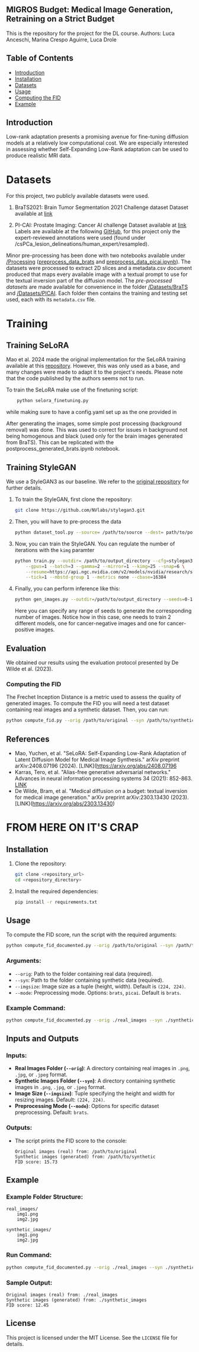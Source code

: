 ## MIGROS Budget: Medical Image Generation, Retraining on a Strict Budget

This is the repository for the project for the DL course.
Authors: Luca Anceschi, Marina Crespo Aguirre, Luca Drole

## Table of Contents

- [Introduction](#introduction)
- [Installation](#installation)
- [Datasets](#datasets)
- [Usage](#usage)
- [Computing the FID](#computing-the-fid)
- [Example](#example)

## Introduction
Low-rank adaptation presents a promising avenue for fine-tuning diffusion models at a relatively low computational cost. We are especially interested in assessing whether Self-Expanding Low-Rank adaptation can be used to produce realistic MRI data.

# Datasets
For this project, two publicly available datasets were used.

1. BraTS2021: Brain Tumor Segmentation 2021 Challenge dataset 
Dataset available at [link](https://www.kaggle.com/datasets/dschettler8845/brats-2021-task1)

2. PI-CAI: Prostate Imaging: Cancer AI challenge 
Dataset available at [link](https://zenodo.org/records/6624726)
Labels are available at the following [GitHub](https://github.com/DIAGNijmegen/picai_labels/tree/main), for this project only the expert-reviewed annotations were used (found under /csPCa_lesion_delineations/human_expert/resampled).

Minor pre-processing has been done with two notebooks available under [/Processing](https://github.com/LucaAnce/MIGROS-Budget/tree/main/Processing) ([preprocess_data_brats](https://github.com/LucaAnce/MIGROS-Budget/tree/main/Processing/preprocess_data_brats.ipynb) and [preprocess_data_picai.ipynb](https://github.com/LucaAnce/MIGROS-Budget/tree/main/Processing/preprocess_data_picai.ipynb)). The datasets were processed to extract 2D slices and a metadata.csv document produced that maps every available image with a textual prompt to use for the textual inversion part of the diffusion model. The *pre-processed datasets* are made available for convenience in the folder [/Datasets/BraTS](https://github.com/LucaAnce/MIGROS-Budget/tree/main/Datasets/BraTS) and [/Datasets/PICAI](https://github.com/LucaAnce/MIGROS-Budget/tree/main/Datasets/BraTS). Each folder then contains the training and testing set used, each with its `metadata.csv` file.


# Training

## Training SeLoRA
Mao et al. 2024 made the original implementation for the SeLoRA training available at this [repository](https://anonymous.4open.science/r/SeLoRA-980D). However, this was only used as a base, and many changes were made to adapt it to the project's needs. Please note that the code published by the authors seems not to run.

To train the SeLoRA make use of the finetuning script: 
```bash
    python selora_finetuning.py
```
while making sure to have a config.yaml set up as the one provided in 

After generating the images, some simple post processing (background removal) was done. This was used to correct for issues in background not being homogenous and black (used only for the brain images generated from BraTS). This can be replicated with the postprocess_generated_brats.ipynb notebook.

## Training StyleGAN
We use a StyleGAN3 as our baseline. We refer to the [original repository](https://github.com/NVlabs/stylegan3) for further details.
1. To train the StyleGAN, first clone the repository:
    ```bash
    git clone https://github.com/NVlabs/stylegan3.git
    ```
2. Then, you will have to pre-process the data
    ```bash
    python dataset_tool.py --source= /path/to/source --dest= path/to/postprocessed_dataset --resolution=256x256
    ```
3. Now, you can train the StyleGAN. You can regulate the number of iterations with the `kimg` paramter
    ```bash
    python train.py --outdir= /path/to/output_directory --cfg=stylegan3-t --data=path/to/postprocessed_dataset \
        --gpus=1 --batch=3 --gamma=2 --mirror=1 --kimg=25 --snap=6 \
        --resume=https://api.ngc.nvidia.com/v2/models/nvidia/research/stylegan3/versions/1/files/stylegan3-t-ffhqu-256x256.pkl \
        --tick=1 --mbstd-group 1 --metrics none --cbase=16384
    ```
4. Finally, you can perform inference like this:
    ```bash
    python gen_images.py --outdir=/path/to/output_directory --seeds=0-10  --network= /path/to/model
    ```
    Here you can specify any range of seeds to generate the corresponding number of images.
Notice how in this case, one needs to train 2 different models, one for cancer-negative images and one for cancer-positive images.

## Evaluation
We obtained our results using the evaluation protocol presented by De Wilde et al. (2023). 

### Computing the FID
The Frechet Inception Distance is a metric used to assess the quality of generated images. To compute the FID you will need a test dataset containing real images and a synthetic dataset. Then, you can run:

```bash
python compute_fid.py --orig /path/to/original --syn /path/to/synthetic
```

## References
- Mao, Yuchen, et al. "SeLoRA: Self-Expanding Low-Rank Adaptation of Latent Diffusion Model for Medical Image Synthesis." arXiv preprint arXiv:2408.07196 (2024). [LINK](https://arxiv.org/abs/2408.07196
- Karras, Tero, et al. "Alias-free generative adversarial networks." Advances in neural information processing systems 34 (2021): 852-863. [LINK](https://arxiv.org/abs/2106.12423)
- De Wilde, Bram, et al. "Medical diffusion on a budget: textual inversion for medical image generation." arXiv preprint arXiv:2303.13430 (2023). [LINK)(https://arxiv.org/abs/2303.13430)

# FROM HERE ON IT'S CRAP
## Installation

1. Clone the repository:
   ```bash
   git clone <repository_url>
   cd <repository_directory>
   ```
2. Install the required dependencies:
   ```bash
   pip install -r requirements.txt
   ```

## Usage

To compute the FID score, run the script with the required arguments:

```bash
python compute_fid_documented.py --orig /path/to/original --syn /path/to/synthetic
```

### Arguments:
- `--orig`: Path to the folder containing real data (required).
- `--syn`: Path to the folder containing synthetic data (required).
- `--imgsize`: Image size as a tuple (height, width). Default is `(224, 224)`.
- `--mode`: Preprocessing mode. Options: `brats`, `picai`. Default is `brats`.

### Example Command:

```bash
python compute_fid_documented.py --orig ./real_images --syn ./synthetic_images --imgsize 256 256 --mode brats
```

## Inputs and Outputs

### Inputs:
- **Real Images Folder (`--orig`)**: A directory containing real images in `.png`, `.jpg`, or `.jpeg` format.
- **Synthetic Images Folder (`--syn`)**: A directory containing synthetic images in `.png`, `.jpg`, or `.jpeg` format.
- **Image Size (`--imgsize`)**: Tuple specifying the height and width for resizing images. Default: `(224, 224)`.
- **Preprocessing Mode (`--mode`)**: Options for specific dataset preprocessing. Default: `brats`.

### Outputs:
- The script prints the FID score to the console:
  ```
  Original images (real) from: /path/to/original
  Synthetic images (generated) from: /path/to/synthetic
  FID score: 15.73
  ```

## Example

### Example Folder Structure:

```
real_images/
    img1.png
    img2.jpg

synthetic_images/
    img1.png
    img2.jpg
```

### Run Command:

```bash
python compute_fid_documented.py --orig ./real_images --syn ./synthetic_images
```

### Sample Output:

```text
Original images (real) from: ./real_images
Synthetic images (generated) from: ./synthetic_images
FID score: 12.45
```

## License

This project is licensed under the MIT License. See the `LICENSE` file for details.

